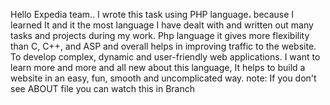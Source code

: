 Hello Expedia team..
I wrote this task using PHP language،
because I learned It and it the most language I have dealt with and written out many tasks and projects during my work.
Php language it gives more flexibility than C, C++, and ASP and overall helps in improving traffic to the website.
To develop complex, dynamic and user-friendly web applications.
I want to learn more and more and all new about this language, It helps to build a website in an easy, fun, smooth and uncomplicated way.
note: If you don't see ABOUT file you can watch this in Branch
